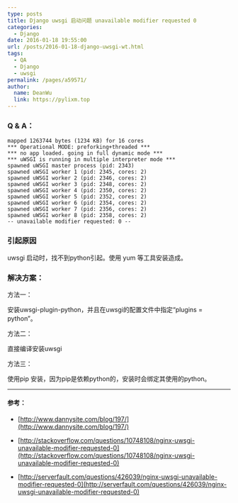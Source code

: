 ```yaml
---
type: posts
title: Django uwsgi 启动问题 unavailable modifier requested 0
categories: 
  - Django
date: 2016-01-18 19:55:00
url: /posts/2016-01-18-django-uwsgi-wt.html
tags: 
  - QA
  - Django
  - uwsgi
permalink: /pages/a59571/
author: 
  name: DeanWu
  link: https://pylixm.top
---
```




### Q & A：

    mapped 1263744 bytes (1234 KB) for 16 cores
    *** Operational MODE: preforking+threaded ***
    *** no app loaded. going in full dynamic mode ***
    *** uWSGI is running in multiple interpreter mode ***
    spawned uWSGI master process (pid: 2343)
    spawned uWSGI worker 1 (pid: 2345, cores: 2)
    spawned uWSGI worker 2 (pid: 2346, cores: 2)
    spawned uWSGI worker 3 (pid: 2348, cores: 2)
    spawned uWSGI worker 4 (pid: 2350, cores: 2)
    spawned uWSGI worker 5 (pid: 2352, cores: 2)
    spawned uWSGI worker 6 (pid: 2354, cores: 2)
    spawned uWSGI worker 7 (pid: 2356, cores: 2)
    spawned uWSGI worker 8 (pid: 2358, cores: 2)
    -- unavailable modifier requested: 0 --
<!-- more -->
### 引起原因

uwsgi 启动时，找不到python引起。使用 yum 等工具安装造成。

### 解决方案：

方法一：

安装uwsgi-plugin-python，并且在uwsgi的配置文件中指定“plugins = python”。

方法二：

直接编译安装uwsgi

方法三：

使用pip 安装，因为pip是依赖python的，安装时会绑定其使用的python。

---

#### 参考：

- [http://www.dannysite.com/blog/197/](http://www.dannysite.com/blog/197/)

- [http://stackoverflow.com/questions/10748108/nginx-uwsgi-unavailable-modifier-requested-0](http://stackoverflow.com/questions/10748108/nginx-uwsgi-unavailable-modifier-requested-0)

- [http://serverfault.com/questions/426039/nginx-uwsgi-unavailable-modifier-requested-0](http://serverfault.com/questions/426039/nginx-uwsgi-unavailable-modifier-requested-0)



